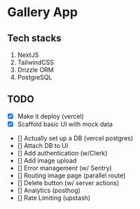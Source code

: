 # Gallery App

## Tech stacks

1. NextJS
2. TailwindCSS
3. Drizzle ORM
4. PostgreSQL

## TODO

- [x] Make it deploy (vercel)
- [x] Scaffold basic UI with mock data
- [] Actually set up a DB (vercel postgres)
- [] Attach DB to UI
- [] Add authentication (w/Clerk)
- [] Add image upload
- [] Error management (w/ Sentry)
- [] Routing image page (parallel route)
- [] Delete button (w/ server actions)
- [] Analytics (posthog)
- [] Rate Limiting (upstash)
